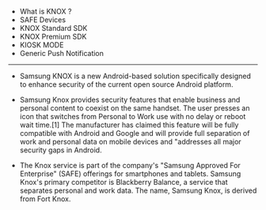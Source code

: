
* What is KNOX ?
* SAFE Devices
* KNOX Standard SDK
* KNOX Premium SDK
* KIOSK MODE
* Generic Push Notification
---

* Samsung KNOX is a new Android-based solution specifically designed to enhance security of the current open source Android platform.

* Samsung Knox provides security features that enable business and personal content to coexist on the same handset. The user presses an icon that switches from Personal to Work use with no delay or reboot wait time.[1] The manufacturer has claimed this feature will be fully compatible with Android and Google and will provide full separation of work and personal data on mobile devices and "addresses all major security gaps in Android.

* The Knox service is part of the company's "Samsung Approved For Enterprise" (SAFE) offerings for smartphones and tablets.     Samsung Knox's primary competitor is Blackberry Balance, a service that separates personal and work data. The name, Samsung   Knox, is derived from Fort Knox.
